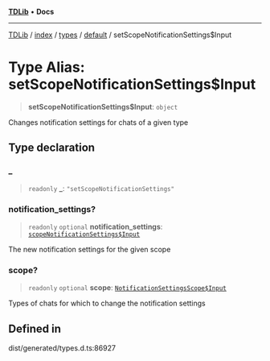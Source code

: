 [**TDLib**](../../../../../../README.md) • **Docs**

***

[TDLib](../../../../../../modules.md) / [index](../../../../../README.md) / [types](../../../README.md) / [default](../README.md) / setScopeNotificationSettings$Input

# Type Alias: setScopeNotificationSettings$Input

> **setScopeNotificationSettings$Input**: `object`

Changes notification settings for chats of a given type

## Type declaration

### \_

> `readonly` **\_**: `"setScopeNotificationSettings"`

### notification\_settings?

> `readonly` `optional` **notification\_settings**: [`scopeNotificationSettings$Input`](scopeNotificationSettings$Input-1.md)

The new notification settings for the given scope

### scope?

> `readonly` `optional` **scope**: [`NotificationSettingsScope$Input`](NotificationSettingsScope$Input.md)

Types of chats for which to change the notification settings

## Defined in

dist/generated/types.d.ts:86927
